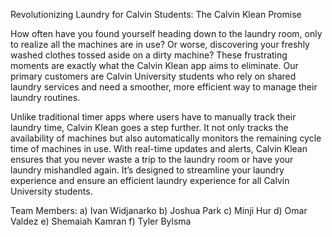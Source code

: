 Revolutionizing Laundry for Calvin Students: The Calvin Klean Promise

How often have you found yourself heading down to the laundry room, only to realize all the machines are in use? Or worse, discovering your freshly washed clothes tossed aside on a dirty machine? These frustrating moments are exactly what the Calvin Klean app aims to eliminate. Our primary customers are Calvin University students who rely on shared laundry services and need a smoother, more efficient way to manage their laundry routines.

Unlike traditional timer apps where users have to manually track their laundry time, Calvin Klean goes a step further. It not only tracks the availability of machines but also automatically monitors the remaining cycle time of machines in use. With real-time updates and alerts, Calvin Klean ensures that you never waste a trip to the laundry room or have your laundry mishandled again. It’s designed to streamline your laundry experience and ensure an efficient laundry experience for all Calvin University students.

Team Members:
a) Ivan Widjanarko
b) Joshua Park
c) Minji Hur
d) Omar Valdez
e) Shemaiah Kamran
f) Tyler Bylsma
